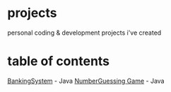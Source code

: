 # projects
personal coding &amp; development projects i've created

# table of contents
[BankingSystem](https://github.com/rosepehtels/projects/blob/main/RPBankingSystem.java) - Java
[NumberGuessing Game](https://github.com/rosepehtels/projects/blob/main/NumberGuessingGame.java) - Java
